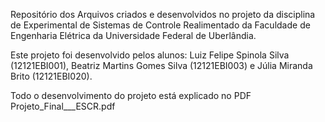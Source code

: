 Repositório dos Arquivos criados e desenvolvidos no projeto da disciplina de Experimental de Sistemas de Controle Realimentado da Faculdade de Engenharia Elétrica da Universidade Federal de Uberlândia.

Este projeto foi desenvolvido pelos alunos: Luiz Felipe Spinola Silva (12121EBI001), Beatriz Martins Gomes Silva (12121EBI003) e Júlia Miranda Brito (12121EBI020).

Todo o desenvolvimento do projeto está explicado no PDF Projeto_Final___ESCR.pdf
